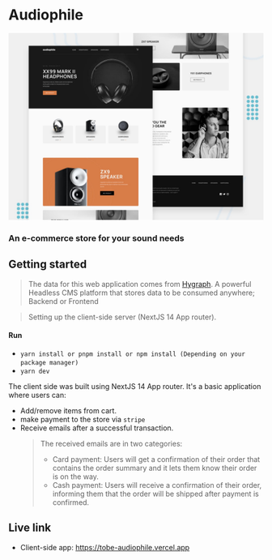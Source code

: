 # Audiophile

![Design preview for the Audiophile web app coding challenge](./preview.jpg)

### An e-commerce store for your sound needs

## Getting started

> The data for this web application comes from [Hygraph](https://hygraph.com/). A powerful Headless CMS platform that stores data to be consumed anywhere; Backend or Frontend

> Setting up the client-side server (NextJS 14 App router).
#### Run
- `yarn install or pnpm install or npm install (Depending on your package manager)`
- `yarn dev`

The client side was built using NextJS 14 App router. It's a basic application where users can:

- Add/remove items from cart.
- make payment to the store via `stripe`
- Receive emails after a successful transaction.
  > The received emails are in two categories:
  > - Card payment: Users will get a confirmation of their order that contains the order summary and it lets them know their order is on the way.
  > - Cash payment: Users will receive a confirmation of their order, informing them that the order will be shipped after payment is confirmed.

## Live link
- Client-side app: https://tobe-audiophile.vercel.app